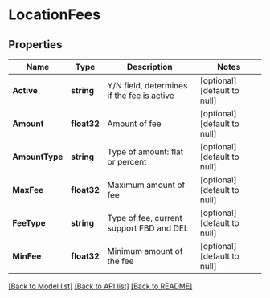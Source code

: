 # LocationFees

## Properties
Name | Type | Description | Notes
------------ | ------------- | ------------- | -------------
**Active** | **string** | Y/N field, determines if the fee is active | [optional] [default to null]
**Amount** | **float32** | Amount of fee | [optional] [default to null]
**AmountType** | **string** | Type of amount: flat or percent | [optional] [default to null]
**MaxFee** | **float32** | Maximum amount of fee | [optional] [default to null]
**FeeType** | **string** | Type of fee, current support FBD and DEL | [optional] [default to null]
**MinFee** | **float32** | Minimum amount of the fee | [optional] [default to null]

[[Back to Model list]](../README.md#documentation-for-models) [[Back to API list]](../README.md#documentation-for-api-endpoints) [[Back to README]](../README.md)

